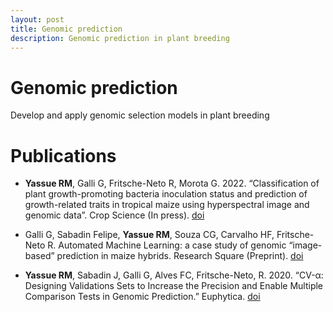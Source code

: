 ```yaml
---
layout: post
title: Genomic prediction
description: Genomic prediction in plant breeding
---
```


# Genomic prediction

Develop and apply genomic selection models in plant breeding

# Publications 

* **Yassue RM**, Galli G, Fritsche-Neto  R, Morota G. 2022. “Classification of plant growth-promoting bacteria inoculation status and prediction of growth-related traits in tropical maize using hyperspectral image and genomic data”. Crop Science (In press).  [doi](https://doi.org/10.1101/2022.03.04.483003)

* Galli G, Sabadin Felipe, **Yassue RM**, Souza CG, Carvalho HF, Fritsche-Neto R. Automated Machine Learning: a case study of genomic “image-based” prediction in maize hybrids. Research Square (Preprint). [doi](https://doi.org/10.21203/rs.3.rs-840380/v2)

* **Yassue RM**, Sabadin J, Galli G, Alves FC,  Fritsche-Neto, R. 2020. “CV-α: Designing Validations Sets to Increase the Precision and Enable Multiple Comparison Tests in Genomic Prediction.” Euphytica.  [doi](https://doi.org/10.1007/s10681-021-02831-x)
